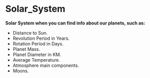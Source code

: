 # Solar_System

**Solar System when you can find info about our planets, such as:**
* Distance to Sun.
* Revolution Period in Years.
* Rotation Period in Days.
* Planet Mass.
* Planet Diameter in KM.
* Average Temperature.
* Atmosphere main components.
* Moons.
